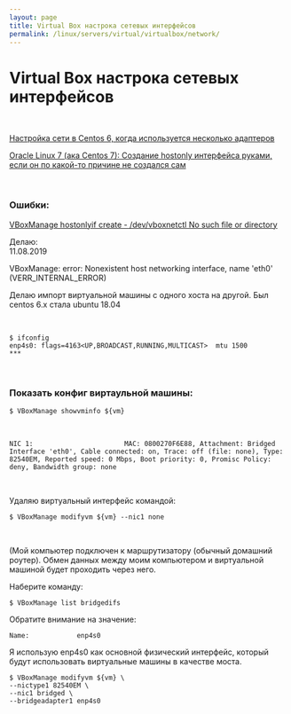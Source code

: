 ```yaml
---
layout: page
title: Virtual Box настрока сетевых интерфейсов
permalink: /linux/servers/virtual/virtualbox/network/
---
```


# Virtual Box настрока сетевых интерфейсов

<br/>

[Настройка сети в Centos 6, когда используется несколько адаптеров](/linux/servers/virtual/virtualbox/network/centos-nat-host-only-internal/)


[Oracle Linux 7 (ака Centos 7): Создание hostonly интерфейса руками, если он по какой-то причине не создался сам](/linux/servers/virtual/virtualbox/network/centos-nat-host-only/)


<br/>

### Ошибки:

[VBoxManage hostonlyif create - /dev/vboxnetctl No such file or directory](/linux/servers/virtual/virtualbox/network/centos-dev-vboxnetctl-no-such-file-or-directory/)




Делаю:  
11.08.2019


VBoxManage: error: Nonexistent host networking interface, name 'eth0' (VERR_INTERNAL_ERROR)

Делаю импорт виртуальной машины с одного хоста на другой. Был centos 6.x стала ubuntu 18.04

<br/>

    $ ifconfig
    enp4s0: flags=4163<UP,BROADCAST,RUNNING,MULTICAST>  mtu 1500
    ***

<br/>

### Показать конфиг виртаульной машины:

    $ VBoxManage showvminfo ${vm}

<br/>

    NIC 1:                       MAC: 0800270F6E88, Attachment: Bridged Interface 'eth0', Cable connected: on, Trace: off (file: none), Type: 82540EM, Reported speed: 0 Mbps, Boot priority: 0, Promisc Policy: deny, Bandwidth group: none

<br/>

Удаляю виртуальный интерфейс командой:

    $ VBoxManage modifyvm ${vm} --nic1 none

<br/>

(Мой компьютер подключен к маршрутизатору (обычный домашний роутер). Обмен данных между моим компьютером и виртуальной машиной будет проходить через него. 

Наберите команду:

    $ VBoxManage list bridgedifs

Обратите внимание на значение:

    Name:            enp4s0


Я использую enp4s0 как основной физический интерфейс, который будут использовать виртуальные машины в качестве моста.


    $ VBoxManage modifyvm ${vm} \
    --nictype1 82540EM \
    --nic1 bridged \
    --bridgeadapter1 enp4s0